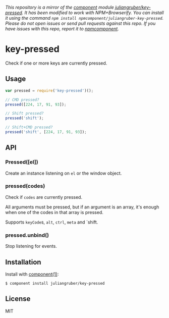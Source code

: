 *This repository is a mirror of the [component](http://component.io) module [juliangruber/key-pressed](http://github.com/juliangruber/key-pressed). It has been modified to work with NPM+Browserify. You can install it using the command `npm install npmcomponent/juliangruber-key-pressed`. Please do not open issues or send pull requests against this repo. If you have issues with this repo, report it to [npmcomponent](https://github.com/airportyh/npmcomponent).*

# key-pressed

  Check if one or more keys are currently pressed.

## Usage

```js
var pressed = require('key-pressed')();

// CMD pressed?
pressed([224, 17, 91, 93]);

// Shift pressed?
pressed('shift');

// Shift+CMD pressed?
pressed('shift', [224, 17, 91, 93]);
```

## API

### Pressed([el])

Create an instance listening on `el` or the window object.

### pressed(codes)

Check if `codes` are currently pressed.

All arguments must be pressed, but if an argument is an array, it's enough when one of the codes in that array is pressed.

Supports `keyCode`s, `alt`, `ctrl`, `meta` and `shift.

### pressed.unbind()

Stop listening for events.

## Installation

  Install with [component(1)](http://component.io):

    $ component install juliangruber/key-pressed

## License

  MIT
